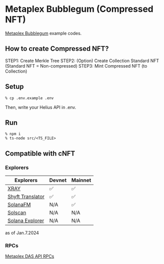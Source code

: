 # Metaplex Bubblegum (Compressed NFT)
[Metaplex Bubblegum](https://developers.metaplex.com/bubblegum) example codes.

## How to create Compressed NFT?
STEP1: Create Merkle Tree
STEP2: (Option) Create Collection Standard NFT (Standard NFT = Non-compressed)
STEP3: Mint Compressed NFT (to Collection)

## Setup
```
% cp .env.example .env
```

Then, write your Helius API in .env.

## Run
```
% npm i
% ts-node src/<TS_FILE>
```

## Compatible with cNFT
### Explorers
| Explorers | Devnet | Mainnet |
| ---- | ---- | ---- |
| [XRAY](https://xray.helius.xyz/) | ✅ | ✅ |
| [Shyft Translator](https://translator.shyft.to/) | ✅ | ✅ |
| [SolanaFM](https://solana.fm/) | N/A | ✅ |
| [Solscan](https://solscan.io/) | N/A | N/A |
| [Solana Explorer](https://explorer.solana.com/) | N/A | N/A |
  
as of Jan.7.2024

### RPCs
[Metaplex DAS API RPCs](https://developers.metaplex.com/bubblegum/rpcs)